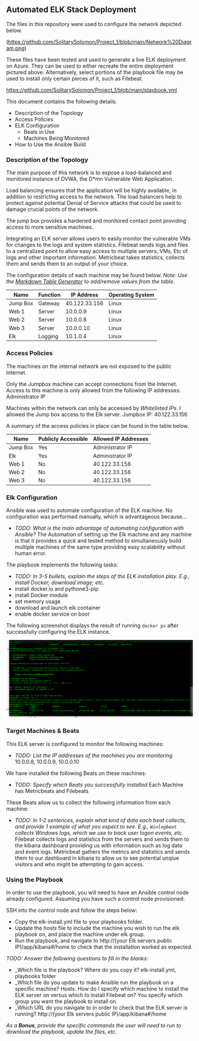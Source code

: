 ## Automated ELK Stack Deployment

The files in this repository were used to configure the network depicted below.

(https://github.com/SolitarySolomon/Project_1/blob/main/Network%20Diagram.png)

These files have been tested and used to generate a live ELK deployment on Azure. They can be used to either recreate the entire deployment pictured above. Alternatively, select portions of the playbook file may be used to install only certain pieces of it, such as Filebeat.

 https://github.com/SolitarySolomon/Project_1/blob/main/playbook.yml

This document contains the following details:
- Description of the Topology
- Access Policies
- ELK Configuration
  - Beats in Use
  - Machines Being Monitored
- How to Use the Ansible Build


### Description of the Topology

The main purpose of this network is to expose a load-balanced and monitored instance of DVWA, the D*mn Vulnerable Web Application.

Load balancing ensures that the application will be highly available, in addition to restricting access to the network.
The load balancers help to protect against potential Denial of Service attacks that could be used to damage crucial points of the network.

The jump box provides a hardened and monitored contact point providing access to more sensitive machines.

Integrating an ELK server allows users to easily monitor the vulnerable VMs for changes to the logs and system statistics.
 Filebeat sends logs and files to a centralized point to allow easy access to multiple servers, VMs, Etc of logs and 
other important information.
 Metricbeat takes statistics, collects them and sends them to an output of your choice.

The configuration details of each machine may be found below.
_Note: Use the [Markdown Table Generator](http://www.tablesgenerator.com/markdown_tables) to add/remove values from the table_.

| Name     | Function | IP Address    | Operating System |
|----------|----------|---------------|------------------|
| Jump Box | Gateway  | 40.122.33.156 | Linux            |
| Web 1    | Server   | 10.0.0.9      | Linux            |
| Web 2    | Server   | 10.0.0.8      | Linux            |
| Web 3    | Server   | 10.0.0.10     | Linux            |
| Elk      | Logging  | 10.1.0.4      | Linux            |

### Access Policies

The machines on the internal network are not exposed to the public Internet. 

Only the Jumpbox machine can accept connections from the Internet. Access to this machine is only allowed from the following IP addresses:
Administrator IP

Machines within the network can only be accessed by _Whitelisted IPs_.
I allowed the Jump box access to the Elk server. Jumpbox IP: 40.122.33.156

A summary of the access policies in place can be found in the table below.

| Name     | Publicly Accessible | Allowed IP Addresses |
|----------|---------------------|----------------------|
| Jump Box | Yes                 | Administrator IP     |
| Elk      | Yes                 | Administrator IP     |
| Web 1    | No                  | 40.122.33.156        |
| Web 2    | No                  | 40.122.33.156        |
| Web 3    | No                  | 40.122.33.156        |

### Elk Configuration

Ansible was used to automate configuration of the ELK machine. No configuration was performed manually, which is advantageous because...
- _TODO: What is the main advantage of automating configuration with Ansible?_ The Automation of setting up the Elk machine and any machine is that it provides
a quick and tested method to simultaneously build multiple machines of the same type providing easy scalability without human error.

The playbook implements the following tasks:
- _TODO: In 3-5 bullets, explain the steps of the ELK installation play. E.g., install Docker; download image; etc._
-  install docker.io and  pythone3-pip
- install Docker module
- set memory usage
- download and launch elk container
- enable docker service on boot

The following screenshot displays the result of running `docker ps` after successfully configuring the ELK instance.

![TODO: Update the path with the name of your screenshot of docker ps output](https://github.com/SolitarySolomon/Project_1/blob/main/ScreenELK.PNG)

### Target Machines & Beats
This ELK server is configured to monitor the following machines:
- _TODO: List the IP addresses of the machines you are monitoring_
10.0.0.8, 10.0.0.9, 10.0.0.10

We have installed the following Beats on these machines:
- _TODO: Specify which Beats you successfully installed_
Each Machine has Metricbeats and Filebeats

These Beats allow us to collect the following information from each machine:
- _TODO: In 1-2 sentences, explain what kind of data each beat collects, and provide 1 example of what you expect to see. E.g., `Winlogbeat` collects Windows logs, which we use to track user logon events, etc._
Filebeat collects logs and statistics from the servers and sends them to the kibana dashboard providing us with information such as log data and event logs.
Metricbeat gathers the metrics and statistics and sends them to our dashboard in kibana to allow us to see potential unqiue visitors and who might be attempting to gain access.
### Using the Playbook
In order to use the playbook, you will need to have an Ansible control node already configured. Assuming you have such a control node provisioned: 

SSH into the control node and follow the steps below:
- Copy the elk-install.yml file to your playbooks folder.
- Update the _hosts_ file to include the machine you wish to run the elk playbook on, and place the machine under elk group.
- Run the playbook, and navigate to http://(your Elk servers public IP)/app/kibana#/home to check that the installation worked as expected.

_TODO: Answer the following questions to fill in the blanks:_
- _Which file is the playbook? Where do you copy it? elk-install.yml, playbooks folder
- _Which file do you update to make Ansible run the playbook on a specific machine? Hosts. How do I specify which machine to install the ELK server on versus which to install Filebeat on? You specify which group you want the playbook to install on.
- _Which URL do you navigate to in order to check that the ELK server is running? http://(your Elk servers public IP)/app/kibana#/home

_As a **Bonus**, provide the specific commands the user will need to run to download the playbook, update the files, etc._
